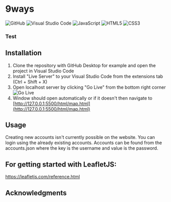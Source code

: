 # 9ways
![GitHub](https://img.shields.io/badge/github-%23121011.svg?style=for-the-badge&logo=github&logoColor=white) ![Visual Studio Code](https://img.shields.io/badge/Visual%20Studio%20Code-0078d7.svg?style=for-the-badge&logo=visual-studio-code&logoColor=white) ![JavaScript](https://img.shields.io/badge/javascript-%23323330.svg?style=for-the-badge&logo=javascript&logoColor=%23F7DF1E) ![HTML5](https://img.shields.io/badge/html5-%23E34F26.svg?style=for-the-badge&logo=html5&logoColor=white) ![CSS3](https://img.shields.io/badge/css3-%231572B6.svg?style=for-the-badge&logo=css3&logoColor=white)

### Test

## Installation
1. Clone the repository with GitHub Desktop for example and open the project in Visual Studio Code
2. Install "Live Server" to your Visual Studio Code from the extensions tab (Ctrl + Shift + X)
3. Open localhost server by clicking "Go Live" from the bottom right corner ![Go Live](https://i.gyazo.com/296ce5dd7e1dc9f81e701776a3f39667.png)
4. Window should open automatically or if it doesn't then navigate to [http://127.0.0.1:5500/html/map.html](http://127.0.0.1:5500/html/map.html)

## Usage
Creating new accounts isn't currently possible on the website. You can login using the already existing accounts. Accounts can be found from the accounts.json where the key is the username and value is the password.

## For getting started with LeafletJS:
https://leafletjs.com/reference.html

## Acknowledgments
